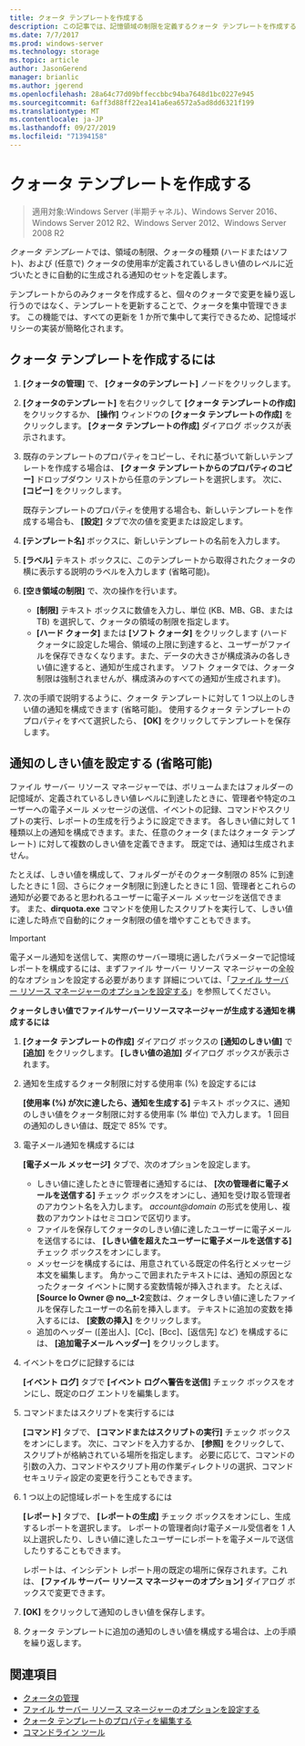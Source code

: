 ```yaml
---
title: クォータ テンプレートを作成する
description: この記事では、記憶領域の制限を定義するクォータ テンプレートを作成する方法を説明します。
ms.date: 7/7/2017
ms.prod: windows-server
ms.technology: storage
ms.topic: article
author: JasonGerend
manager: brianlic
ms.author: jgerend
ms.openlocfilehash: 28a64c77d09bffeccbbc94ba7648d1bc0227e945
ms.sourcegitcommit: 6aff3d88ff22ea141a6ea6572a5ad8dd6321f199
ms.translationtype: MT
ms.contentlocale: ja-JP
ms.lasthandoff: 09/27/2019
ms.locfileid: "71394158"
---
```

# <a name="create-a-quota-template"></a>クォータ テンプレートを作成する

> 適用対象:Windows Server (半期チャネル)、Windows Server 2016、Windows Server 2012 R2、Windows Server 2012、Windows Server 2008 R2

*クォータ テンプレート*では、領域の制限、クォータの種類 (ハードまたはソフト)、および (任意で) クォータの使用率が定義されているしきい値のレベルに近づいたときに自動的に生成される通知のセットを定義します。

テンプレートからのみクォータを作成すると、個々のクォータで変更を繰り返し行うのではなく、テンプレートを更新することで、クォータを集中管理できます。 この機能では、すべての更新を 1 か所で集中して実行できるため、記憶域ポリシーの実装が簡略化されます。

## <a name="to-create-a-quota-template"></a>クォータ テンプレートを作成するには

1.  **[クォータの管理]** で、 **[クォータのテンプレート]** ノードをクリックします。

2.  **[クォータのテンプレート]** を右クリックして **[クォータ テンプレートの作成]** をクリックするか、 **[操作]** ウィンドウの **[クォータ テンプレートの作成]** をクリックします。 **[クォータ テンプレートの作成]** ダイアログ ボックスが表示されます。

3.  既存のテンプレートのプロパティをコピーし、それに基づいて新しいテンプレートを作成する場合は、 **[クォータ テンプレートからのプロパティのコピー]** ドロップダウン リストから任意のテンプレートを選択します。 次に、 **[コピー]** をクリックします。

    既存テンプレートのプロパティを使用する場合も、新しいテンプレートを作成する場合も、 **[設定]** タブで次の値を変更または設定します。

4.  **[テンプレート名]** ボックスに、新しいテンプレートの名前を入力します。

5.  **[ラベル]** テキスト ボックスに、このテンプレートから取得されたクォータの横に表示する説明のラベルを入力します (省略可能)。

6.  **[空き領域の制限]** で、次の操作を行います。

    -   **[制限]** テキスト ボックスに数値を入力し、単位 (KB、MB、GB、または TB) を選択して、クォータの領域の制限を指定します。
    -   **[ハード クォータ]** または **[ソフト クォータ]** をクリックします (ハード クォータに設定した場合、領域の上限に到達すると、ユーザーがファイルを保存できなくなります。また、データの大きさが構成済みの各しきい値に達すると、通知が生成されます。 ソフト クォータでは、クォータ制限は強制されませんが、構成済みのすべての通知が生成されます)。

7.  次の手順で説明するように、クォータ テンプレートに対して 1 つ以上のしきい値の通知を構成できます (省略可能)。 使用するクォータ テンプレートのプロパティをすべて選択したら、 **[OK]** をクリックしてテンプレートを保存します。

## <a name="setting-optional-notification-thresholds"></a>通知のしきい値を設定する (省略可能)

ファイル サーバー リソース マネージャーでは、ボリュームまたはフォルダーの記憶域が、定義されているしきい値レベルに到達したときに、管理者や特定のユーザーへの電子メール メッセージの送信、イベントの記録、コマンドやスクリプトの実行、レポートの生成を行うように設定できます。 各しきい値に対して 1 種類以上の通知を構成できます。また、任意のクォータ (またはクォータ テンプレート) に対して複数のしきい値を定義できます。 既定では、通知は生成されません。

たとえば、しきい値を構成して、フォルダーがそのクォータ制限の 85% に到達したときに 1 回、さらにクォータ制限に到達したときに 1 回、管理者とこれらの通知が必要であると思われるユーザーに電子メール メッセージを送信できます。 また、**dirquota.exe** コマンドを使用したスクリプトを実行して、しきい値に達した時点で自動的にクォータ制限の値を増やすこともできます。

> [!Important]
> 電子メール通知を送信して、実際のサーバー環境に適したパラメーターで記憶域レポートを構成するには、まずファイル サーバー リソース マネージャーの全般的なオプションを設定する必要があります 詳細については、「[ファイル サーバー リソース マネージャーのオプションを設定する](setting-file-server-resource-manager-options.md)」を参照してください。

**クォータしきい値でファイルサーバーリソースマネージャーが生成する通知を構成するには**

1. **[クォータ テンプレートの作成]** ダイアログ ボックスの **[通知のしきい値]** で **[追加]** をクリックします。 **[しきい値の追加]** ダイアログ ボックスが表示されます。

2. 通知を生成するクォータ制限に対する使用率 (%) を設定するには

   **[使用率 (%) が次に達したら、通知を生成する]** テキスト ボックスに、通知のしきい値をクォータ制限に対する使用率 (% 単位) で入力します。 1 回目の通知のしきい値は、既定で 85% です。

3. 電子メール通知を構成するには

   **[電子メール メッセージ]** タブで、次のオプションを設定します。

   - しきい値に達したときに管理者に通知するには、 **[次の管理者に電子メールを送信する]** チェック ボックスをオンにし、通知を受け取る管理者のアカウント名を入力します。 <em>account@domain</em>  の形式を使用し、複数のアカウントはセミコロンで区切ります。
   - ファイルを保存してクォータのしきい値に達したユーザーに電子メールを送信するには、 **[しきい値を超えたユーザーに電子メールを送信する]** チェック ボックスをオンにします。
   - メッセージを構成するには、用意されている既定の件名行とメッセージ本文を編集します。 角かっこで囲まれたテキストには、通知の原因となったクォータ イベントに関する変数情報が挿入されます。 たとえば、 **\[Source Io Owner @ no__t-2**変数は、クォータしきい値に達したファイルを保存したユーザーの名前を挿入します。 テキストに追加の変数を挿入するには、 **[変数の挿入]** をクリックします。
   - 追加のヘッダー ([差出人]、[Cc]、[Bcc]、[返信先] など) を構成するには、 **[追加電子メール ヘッダー]** をクリックします。

4. イベントをログに記録するには

   **[イベント ログ]** タブで **[イベント ログへ警告を送信]** チェック ボックスをオンにし、既定のログ エントリを編集します。

5. コマンドまたはスクリプトを実行するには

   **[コマンド]** タブで、 **[コマンドまたはスクリプトの実行]** チェック ボックスをオンにします。 次に、コマンドを入力するか、 **[参照]** をクリックして、スクリプトが格納されている場所を指定します。 必要に応じて、コマンドの引数の入力、コマンドやスクリプト用の作業ディレクトリの選択、コマンド セキュリティ設定の変更を行うこともできます。

6. 1 つ以上の記憶域レポートを生成するには

   **[レポート]** タブで、 **[レポートの生成]** チェック ボックスをオンにし、生成するレポートを選択します。 レポートの管理者向け電子メール受信者を 1 人以上選択したり、しきい値に達したユーザーにレポートを電子メールで送信したりすることもできます。

   レポートは、インシデント レポート用の既定の場所に保存されます。これは、 **[ファイル サーバー リソース マネージャーのオプション]** ダイアログ ボックスで変更できます。

7. **[OK]** をクリックして通知のしきい値を保存します。

8. クォータ テンプレートに追加の通知のしきい値を構成する場合は、上の手順を繰り返します。

## <a name="see-also"></a>関連項目

-   [クォータの管理](quota-management.md)
-    [ファイル サーバー リソース マネージャーのオプションを設定する](setting-file-server-resource-manager-options.md)
-   [クォータ テンプレートのプロパティを編集する](edit-quota-template-properties.md)
-   [コマンドライン ツール](command-line-tools.md)


